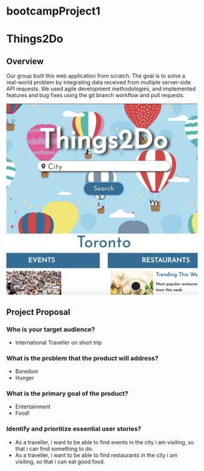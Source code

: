 # bootcampProject1
# Things2Do
## Overview
Our group built this web application from scratch. The goal is to solve a real-world problem by integrating data received from multiple server-side API requests. We used agile development methodologies, and implemented features and bug fixes using the git branch workflow and pull requests.

![app image](assets/images/things2Do.png)

## Project Proposal 
### Who is your target audience?

* International Traveller on short trip

### What is the problem that the product will address?

* Boredom
* Hunger

### What is the primary goal of the product?

* Entertainment
* Food!

### Identify and prioritize essential user stories?

* As a traveller, i want to be able to find events in the city i am visiting, so that i can find something to do.
* As a traveller, i want to be able to find restaurants in the city i am visiting, so that i can eat good food.

